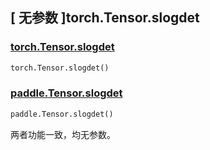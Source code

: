 ## [ 无参数 ]torch.Tensor.slogdet

### [torch.Tensor.slogdet](https://pytorch.org/docs/stable/generated/torch.Tensor.slogdet.html?highlight=torch+tensor+slogdet#torch.Tensor.slogdet)

```python
torch.Tensor.slogdet()
```

### [paddle.Tensor.slogdet]()

```python
paddle.Tensor.slogdet()
```

两者功能一致，均无参数。
